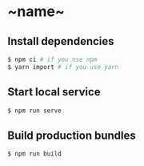 # ~name~

## Install dependencies

```bash
$ npm ci # if you use npm
$ yarn import # if you use yarn
```

## Start local service

```bash
$ npm run serve
```

## Build production bundles

```bash
$ npm run build
```
